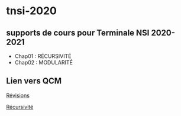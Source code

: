 # tnsi-2020

## supports de cours pour Terminale NSI 2020-2021
- Chap01 : RÉCURSIVITÉ
- Chap02 : MODULARITÉ

## Lien vers QCM
[Révisions](https://genumsi.inria.fr/qcm.php?h=9428efc5541a76c91fc75d41151c85a5)

[Récursivité](https://genumsi.inria.fr/qcm.php?h=cf4244c08fa38c7c0e611edfac246f7b)
